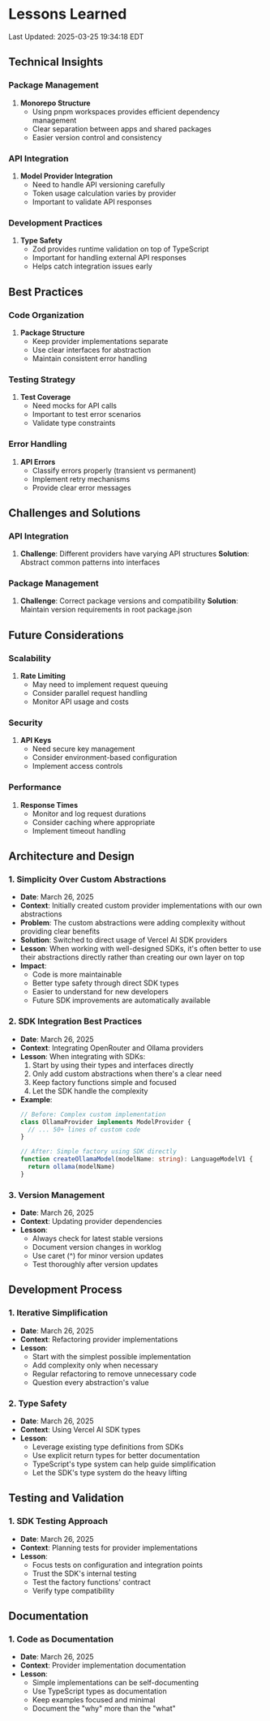 # Lessons Learned
Last Updated: 2025-03-25 19:34:18 EDT

## Technical Insights

### Package Management
1. **Monorepo Structure**
   - Using pnpm workspaces provides efficient dependency management
   - Clear separation between apps and shared packages
   - Easier version control and consistency

### API Integration
1. **Model Provider Integration**
   - Need to handle API versioning carefully
   - Token usage calculation varies by provider
   - Important to validate API responses

### Development Practices
1. **Type Safety**
   - Zod provides runtime validation on top of TypeScript
   - Important for handling external API responses
   - Helps catch integration issues early

## Best Practices

### Code Organization
1. **Package Structure**
   - Keep provider implementations separate
   - Use clear interfaces for abstraction
   - Maintain consistent error handling

### Testing Strategy
1. **Test Coverage**
   - Need mocks for API calls
   - Important to test error scenarios
   - Validate type constraints

### Error Handling
1. **API Errors**
   - Classify errors properly (transient vs permanent)
   - Implement retry mechanisms
   - Provide clear error messages

## Challenges and Solutions

### API Integration
1. **Challenge**: Different providers have varying API structures
   **Solution**: Abstract common patterns into interfaces

### Package Management
1. **Challenge**: Correct package versions and compatibility
   **Solution**: Maintain version requirements in root package.json

## Future Considerations

### Scalability
1. **Rate Limiting**
   - May need to implement request queuing
   - Consider parallel request handling
   - Monitor API usage and costs

### Security
1. **API Keys**
   - Need secure key management
   - Consider environment-based configuration
   - Implement access controls

### Performance
1. **Response Times**
   - Monitor and log request durations
   - Consider caching where appropriate
   - Implement timeout handling

## Architecture and Design

### 1. Simplicity Over Custom Abstractions
- **Date**: March 26, 2025
- **Context**: Initially created custom provider implementations with our own abstractions
- **Problem**: The custom abstractions were adding complexity without providing clear benefits
- **Solution**: Switched to direct usage of Vercel AI SDK providers
- **Lesson**: When working with well-designed SDKs, it's often better to use their abstractions directly rather than creating our own layer on top
- **Impact**: 
  - Code is more maintainable
  - Better type safety through direct SDK types
  - Easier to understand for new developers
  - Future SDK improvements are automatically available

### 2. SDK Integration Best Practices
- **Date**: March 26, 2025
- **Context**: Integrating OpenRouter and Ollama providers
- **Lesson**: When integrating with SDKs:
  1. Start by using their types and interfaces directly
  2. Only add custom abstractions when there's a clear need
  3. Keep factory functions simple and focused
  4. Let the SDK handle the complexity
- **Example**:
  ```typescript
  // Before: Complex custom implementation
  class OllamaProvider implements ModelProvider {
    // ... 50+ lines of custom code
  }

  // After: Simple factory using SDK directly
  function createOllamaModel(modelName: string): LanguageModelV1 {
    return ollama(modelName)
  }
  ```

### 3. Version Management
- **Date**: March 26, 2025
- **Context**: Updating provider dependencies
- **Lesson**: 
  - Always check for latest stable versions
  - Document version changes in worklog
  - Use caret (^) for minor version updates
  - Test thoroughly after version updates

## Development Process

### 1. Iterative Simplification
- **Date**: March 26, 2025
- **Context**: Refactoring provider implementations
- **Lesson**: 
  - Start with the simplest possible implementation
  - Add complexity only when necessary
  - Regular refactoring to remove unnecessary code
  - Question every abstraction's value

### 2. Type Safety
- **Date**: March 26, 2025
- **Context**: Using Vercel AI SDK types
- **Lesson**:
  - Leverage existing type definitions from SDKs
  - Use explicit return types for better documentation
  - TypeScript's type system can help guide simplification
  - Let the SDK's type system do the heavy lifting

## Testing and Validation

### 1. SDK Testing Approach
- **Date**: March 26, 2025
- **Context**: Planning tests for provider implementations
- **Lesson**:
  - Focus tests on configuration and integration points
  - Trust the SDK's internal testing
  - Test the factory functions' contract
  - Verify type compatibility

## Documentation

### 1. Code as Documentation
- **Date**: March 26, 2025
- **Context**: Provider implementation documentation
- **Lesson**:
  - Simple implementations can be self-documenting
  - Use TypeScript types as documentation
  - Keep examples focused and minimal
  - Document the "why" more than the "what" 